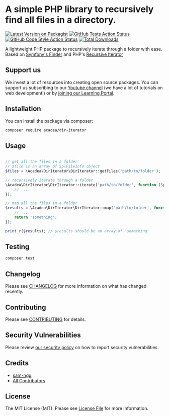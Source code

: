 # A simple PHP library to recursively find all files in a directory.

[![Latest Version on Packagist](https://img.shields.io/packagist/v/acadea/dir-iterator.svg?style=flat-square)](https://packagist.org/packages/acadea/dir-iterator)
[![GitHub Tests Action Status](https://img.shields.io/github/workflow/status/acadea/dir-iterator/run-tests?label=tests)](https://github.com/acadea/dir-iterator/actions?query=workflow%3ATests+branch%3Amaster)
[![GitHub Code Style Action Status](https://img.shields.io/github/workflow/status/acadea/dir-iterator/Check%20&%20fix%20styling?label=code%20style)](https://github.com/acadea/dir-iterator/actions?query=workflow%3A"Check+%26+fix+styling"+branch%3Amaster)
[![Total Downloads](https://img.shields.io/packagist/dt/acadea/dir-iterator.svg?style=flat-square)](https://packagist.org/packages/acadea/dir-iterator)



A lightweight PHP package to recursively iterate through a folder with ease. Based on [Symfony's Finder](https://symfony.com/doc/current/components/finder.html) and PHP's [Recursive Iterator](https://www.php.net/manual/en/class.recursiveiteratoriterator.php)

## Support us

We invest a lot of resources into creating open source packages. You can support us subscribing to our [Youtube channel](https://www.youtube.com/channel/UCU5RsUGkVcPM9QvFHyKm1OQ) (we have a lot of tutorials on web development!) or by [joining our Learning Portal](https://acadea.io/learn).



## Installation

You can install the package via composer:

```bash
composer require acadea/dir-iterator
```

## Usage

```php

// get all the files in a folder
// $file is an array of SplFileInfo object
$files = \Acadea\DirIterator\DirIterator::getFiles('path/to/folder');

// recursively iterate through a folder
\Acadea\DirIterator\DirIterator::iterate('path/to/folder', function (SplFileInfo $fileInfo, string $filePath){
    // ....
}); 

// map all the files in a folder
$results = \Acadea\DirIterator\DirIterator::map('path/to/folder', function (SplFileInfo $fileInfo, string $filePath){
    // ... 
    return 'something';
});

print_r($results); // $results should be an array of 'something'

```

## Testing

```bash
composer test
```

## Changelog

Please see [CHANGELOG](CHANGELOG.md) for more information on what has changed recently.

## Contributing

Please see [CONTRIBUTING](.github/CONTRIBUTING.md) for details.

## Security Vulnerabilities

Please review [our security policy](../../security/policy) on how to report security vulnerabilities.

## Credits

- [sam-ngu](https://github.com/sam-ngu)
- [All Contributors](../../contributors)

## License

The MIT License (MIT). Please see [License File](LICENSE.md) for more information.
